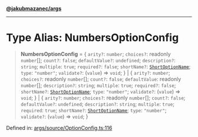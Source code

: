 [**@jakubmazanec/args**](../README.md)

---

# Type Alias: NumbersOptionConfig

> **NumbersOptionConfig** = \{ `arity?`: `number`; `choices?`: readonly `number`[]; `count?`:
> `false`; `defaultValue?`: `undefined`; `description?`: `string`; `multiple`: `true`; `required?`:
> `false`; `shortName?`: [`ShortOptionName`](ShortOptionName.md); `type`: `"number"`; `validate?`:
> (`value`) => `void`; \} \| \{ `arity?`: `number`; `choices?`: readonly `number`[]; `count?`:
> `false`; `defaultValue`: readonly `number`[]; `description?`: `string`; `multiple`: `true`;
> `required?`: `false`; `shortName?`: [`ShortOptionName`](ShortOptionName.md); `type`: `"number"`;
> `validate?`: (`value`) => `void`; \} \| \{ `arity?`: `number`; `choices?`: readonly `number`[];
> `count?`: `false`; `defaultValue?`: `undefined`; `description?`: `string`; `multiple`: `true`;
> `required`: `true`; `shortName?`: [`ShortOptionName`](ShortOptionName.md); `type`: `"number"`;
> `validate?`: (`value`) => `void`; \}

Defined in:
[args/source/OptionConfig.ts:116](https://github.com/jakubmazanec/tools/blob/c36a857a499e2c0c4f38fc4405cb987b357adf10/packages/args/source/OptionConfig.ts#L116)
